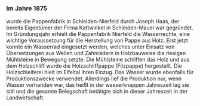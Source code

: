 ### Im Jahre 1875
wurde die Pappenfabrik in Schleiden-Nierfeld durch Joseph Haas, der bereits Eigentümer der Firma Kattwinkel in Schleiden-Mauel war gegründet. Im Gründungsjahr erhielt die Pappenfabrik Nierfeld die Wasserrechte, eine wichtige Voraussetzung für die Herstellung von Pappe aus Holz. Erst jetzt konnte ein Wasserrad eingesetzt werden, welches unter Einsatz von Übersetzungen aus Wellen und Zahnrädern in Holzbauweise die riesigen Mühlsteine in Bewegung setzte. Die Mühlsteine schliffen das Holz und aus dem Holzschliff wurde die Holzschliffpappe (Filzpappe) hergestellt. Die Holzschleiferei hielt im Eifeltal ihren Einzug. Das Wasser wurde ebenfalls für Produktionszwecke verwendet. Allerdings lief die Produktion nur, wenn Wasser vorhanden war, das heißt in der wasserknappen Jahreszeit lag sie still und die gesamte Belegschaft betätigte sich in dieser Jahreszeit in der Landwirtschaft.
